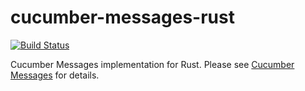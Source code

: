# cucumber-messages-rust

[![Build Status](https://secure.travis-ci.org/mmitteregger/cucumber-messages-rust.svg)](http://travis-ci.org/mmitteregger/cucumber-messages-rust)

Cucumber Messages implementation for Rust. Please see [Cucumber Messages](https://github.com/cucumber/cucumber/tree/master/messages) for details.
